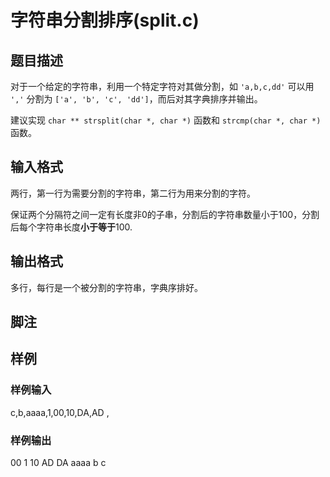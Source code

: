 # 字符串分割排序(split.c)

## 题目描述

对于一个给定的字符串，利用一个特定字符对其做分割，如 `'a,b,c,dd'` 可以用 `','` 分割为 `['a', 'b', 'c', 'dd']`，而后对其字典排序并输出。

建议实现 `char ** strsplit(char *, char *)` 函数和 `strcmp(char *, char *)`函数。

## 输入格式

两行，第一行为需要分割的字符串，第二行为用来分割的字符。

保证两个分隔符之间一定有长度非0的子串，分割后的字符串数量小于100，分割后每个字符串长度**小于等于**100.

## 输出格式

多行，每行是一个被分割的字符串，字典序排好。

## 脚注

## 样例

### 样例输入

c,b,aaaa,1,00,10,DA,AD
,

### 样例输出

00
1
10
AD
DA
aaaa
b
c
